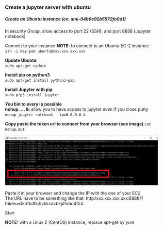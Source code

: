 ### Create a jupyter server with ubuntu

##### Create an Ubuntu instance  (ex: ami-04b9e92b5572fa0d1)
In security Group, allow access to port 22 (SSH), and port 8888 (Jupyter notebook)

Connect to your instance
**NOTE:** to connect to an Ubuntu EC-2 instance  
``ssh -i key.pem ubuntu@xxx.xxx.xxx.xxx``  


**Update Ubuntu**  
``sudo apt-get update``    


**Install pip on python3**  
``sudo apt-get install python3-pip``  


**Install Jupyter with pip**  
``sudo pip3 install jupyter``   


**You bin to every ip possible**  
**nohup .... &**: allow you to have access to jupyter even if you close putty  
``nohup jupyter notebook --ip=0.0.0.0 &``


**Copy paste the token url to connect from your browser (see image)**
``cat nohup.out``


![Architecture](https://github.com/Cyril-Basquin/AWS/blob/master/Tutorials/Images/ubuntu_jupyter_get_token.png)  


Paste it in your browser and change the IP with the one of your EC2  
The URL have to be something like that:
http:\\xxx.xxx.xxx.xxx:8888/?token=slkhfbdfkjhvbksdvbkjdfv6d4f54

Start


**NOTE:** with a Linux 2 (CentOS) instance, replace apt-get by yum
